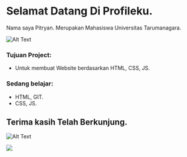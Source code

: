 # Selamat Datang Di Profileku.
Nama saya Pitryan.
Merupakan Mahasiswa Universitas Tarumanagara.

![Alt Text](https://media.giphy.com/media/yhXPFygSaOuzmnq8tF/giphy.gif)

### Tujuan Project:
  - Untuk membuat Website berdasarkan HTML, CSS, JS.
 
### Sedang belajar:
  - HTML, GIT.
  - CSS, JS.

## Terima kasih Telah Berkunjung.

![Alt Text](https://media.giphy.com/media/6tHy8UAbv3zgs/giphy.gif)


![](https://komarev.com/ghpvc/?username=pitryan)
